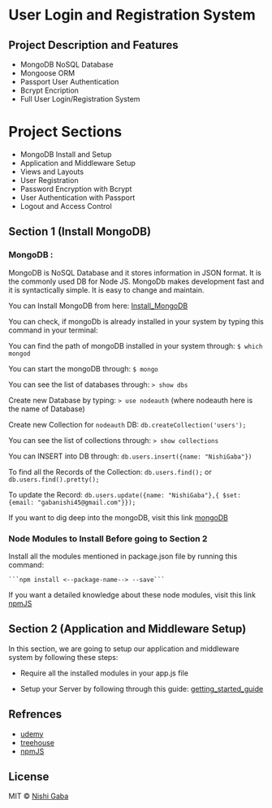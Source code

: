 # User Login and Registration System


## Project Description and Features

* MongoDB NoSQL Database
* Mongoose ORM
* Passport User Authentication
* Bcrypt Encription
* Full User Login/Registration System


# Project Sections

* MongoDB Install and Setup
* Application and Middleware Setup
* Views and Layouts
* User Registration
* Password Encryption with Bcrypt
* User Authentication with Passport
* Logout and Access Control


## Section 1 (Install MongoDB)

### MongoDB :

MongoDB is NoSQL Database and it stores information in JSON format. It is the commonly used DB for Node JS.
MongoDb makes development fast and it is syntactically simple. It is easy to change and maintain.

You  can Install MongoDB from here: [Install_MongoDB](https://docs.mongodb.com/manual/installation/)

You can check, if mongoDb is already installed in your system by typing this command in your terminal: 

You can find the path of mongoDB installed in your system through: ```$ which mongod``` 

You can start the mongoDB through: ```$ mongo```

You can see the list of databases through: ```> show dbs```

Create new Database by typing: ```> use nodeauth``` (where nodeauth here is the name of Database)

Create new Collection for ```nodeauth``` DB: ```db.createCollection('users');```

You can see the list of collections through: ```> show collections```

You can INSERT into DB through: ```db.users.insert({name: "NishiGaba"})```

To find all the Records of the Collection: ```db.users.find();``` or ```db.users.find().pretty();```

To update the Record: ```db.users.update({name: "NishiGaba"},{ $set: {email: "gabanishi45@gmail.com"}});```

If you want to dig deep into the mongoDB, visit this link [mongoDB](https://docs.mongodb.com/?_ga=2.25510269.1120633829.1507739544-13259898.1499097785)

### Node Modules to Install Before going to Section 2

Install all the modules mentioned in package.json file by running this command: 

	```npm install <--package-name--> --save```

If you want a detailed knowledge about these node modules, visit this link [npmJS](https://www.npmjs.com)


## Section 2 (Application and Middleware Setup)

In this section, we are going to setup our application and middleware system by following these steps:

* Require all the installed modules in your app.js file

* Setup your Server by following through this guide: [getting_started_guide](https://nodejs.org/en/docs/guides/getting-started-guide/)


## Refrences

* [udemy](https://www.udemy.com/)
* [treehouse](https://teamtreehouse.com/home)
* [npmJS](https://www.npmjs.com)


## License

MIT © [Nishi Gaba](https://github.com/NishiGaba)



